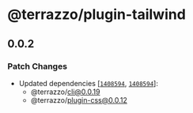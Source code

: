 # @terrazzo/plugin-tailwind

## 0.0.2

### Patch Changes

- Updated dependencies [[`1408594`](https://github.com/terrazzoapp/terrazzo/commit/1408594de029f57137c936dc2ff9ab949f039215), [`1408594`](https://github.com/terrazzoapp/terrazzo/commit/1408594de029f57137c936dc2ff9ab949f039215)]:
  - @terrazzo/cli@0.0.19
  - @terrazzo/plugin-css@0.0.12
